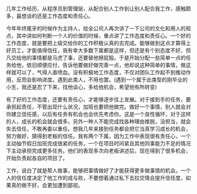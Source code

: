 <!---
markmeta_author: wongoo
markmeta_date: 2013-02-05 15:45:46+00:00
excerpt: 谈谈工作态度和责任心
slug: responsibility-and-attibute
markmeta_title: 谈谈工作态度和责任心
wordpress_id: 402
markmeta_categories: Management
markmeta_tags: 工作,Inspiration
-->

几年工作经历，从程序员到管理层，从配合别人工作到让别人配合我工作，感触颇多，最想谈的还是工作态度和责任心。

今年年终尾牙的时候作为主持人，给全公司人再次讲了一下公司的文化和用人的观点，其中讲如何判断一个人的价值的时候，重点讲了工作态度和责任心。一个好的工作态度，就是要把上级交给你的工作积极认真的去完成。能够做到这点才算得上好员工，才能值得信任，我有幸大多数下属都是这样，但还是有个别态度不好，但凡交给他的事情都是马虎了事，还要替他擦屁股。于是开始分配一些简单一点的任务给他，依旧顺便应付，告诉他要做好做完善一点，他却说这种简单的事情，做这样就可以了，气得人直喷血。没有积极地工作态度，不仅对团队工作起不到推动作用，反而会影响进度。遇到此类人，不用也罢。(遇到一个属于此类型的刚毕业的小生，我还是忍了下来，找他谈心，多给他机会，希望他有所转变)

有了好的工作态度，还要有责任心，才能够逐步往上发展。对于接到手的任务，要承担起责任，不管出现什么状况，加班也要把他做完。做好一个事情，别人就会对你建立信任感，以后有任务有机会也会优先考虑你。这是一个良性循环，对于这样的人，成长的机会就会很多。另外一种人不能完成找各种理由推脱，没担当，就会失去信任，不敢再委以重任。想我几年来接到任务都会把它当真学习成长的机会，努力做好，猜得到老板的信任。我有两个下属，因为工作中表现很有责任心，一个主动抽节假日加班完成很紧的任务，一个在项目时间紧且其他同事能力不足的情况下主动承担完成更多任务。他们的表现多次向老板讲述后，现在得到了很多机会，开始负责起各自的项目了。

工作，说白了就是帮人做事，能够把事情做好了才能获得更多做事情的机会。一个人的信任度决定了他工作的成与败，不要想着通过私下去拉交情会提升信任度，如果真的做不好，会更加遭到鄙视。

